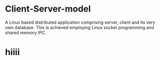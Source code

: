 # Client-Server-model
A Linux based distributed application comprising server, client and its very own database. This is achieved employing Linux socket programming and shared memory IPC.
<h1>hiiii<h1>
